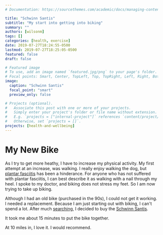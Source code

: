 ```yaml
---
# Documentation: https://sourcethemes.com/academic/docs/managing-content/

title: "Schwinn Santis"
subtitle: "My start into getting into biking"
summary: ""
authors: [wilsonm]
tags: []
categories: [health, exercise]
date: 2019-07-27T18:24:55-0500
lastmod: 2019-07-27T18:25:05-0500
featured: false
draft: false

# Featured image
# To use, add an image named `featured.jpg/png` to your page's folder.
# Focal points: Smart, Center, TopLeft, Top, TopRight, Left, Right, BottomLeft, Bottom, BottomRight.
image:
  caption: "Schwinn Santis"
  focal_point: "smart"
  preview_only: false

# Projects (optional).
#   Associate this post with one or more of your projects.
#   Simply enter your project's folder or file name without extension.
#   E.g. `projects = ["internal-project"]` references `content/project/deep-learning/index.md`.
#   Otherwise, set `projects = []`.
projects: [health-and-wellbeing]
---
```


# My New Bike

As I try to get more heathy, I have to increase my physical activity. My first attempt at an increase, was walking. I really enjoy walking the dog, but [plantar fasciitis][1] has been a hinderance. For anyone who has not suffered with plantar fasciitis, I can best describe it as walking with a nail through my heel. I spoke to my doctor, and biking does not stress my feet. So I am now trying to take up biking.

Although I had an old bike (purchased in the 90s), I could not get it working. I needed a replacement. Because I am just starting out with biking, I can't spend a lot. After much [searching][2], I decided to buy the [Schwinn Santis][3].

It took me about 15 minutes to put the bike together.

At 10 miles in, I love it. I would recommend.

[1]: https://www.mayoclinic.org/diseases-conditions/plantar-fasciitis/symptoms-causes/syc-20354846 "Plantar fasciitis"
[2]: https://www.youtube.com/watch?v=uNPXndn9_Hk "Walmart $299 Schwinn Santis Mountain Bike with Hydraulic brakes"
[3]: https://www.walmart.com/ip/29-Schwinn-Men-s-Santis-Mountain-Bike/730625518 "29in Schwinn Men's Santis Mountain Bike"
